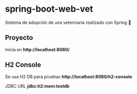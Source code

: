 # spring-boot-web-vet
Sistema de adopción de una veterinaria realizado con Spring 🐶

## Proyecto
Inicia en **http://localhost:8080/**

## H2 Console
Se usa H2 DB para pruebas **http://localhost:8080/h2-console**

JDBC URL **jdbc:h2:mem:testdb**
